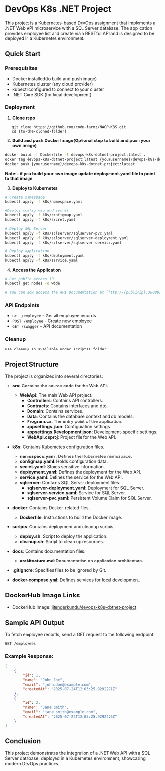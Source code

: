 # DevOps K8s .NET Project

This project is a Kubernetes-based DevOps assignment that implements a .NET Web API microservice with a SQL Server database. The application provides employee list and create via a RESTful API and is designed to be deployed in a Kubernetes environment.

## Quick Start

### Prerequisites
- Docker installed(to build and push image)
- Kubernetes cluster (any cloud provider)
- kubectl configured to connect to your cluster
- .NET Core SDK (for local development)

### Deployment

1. **Clone repo**
```
   git clone https://github.com/code-farmz/NAGP-K8S.git
   cd {to-the-cloned-folder}
```

2. **Build and push Docker Image(Optional step to build and push your own image)**
```bash
docker build -f Dockerfile -t devops-k8s-dotnet-project:latest .
ocker tag devops-k8s-dotnet-project:latest {yourusername}/devops-k8s-dotnet-project:latest
docker push {yourusername}/devops-k8s-dotnet-project:latest
```
**Note:- if you build your own image update deployment.yaml file to point to that image**

3. **Deploy to Kubernetes**
```bash
# Create namespace
kubectl apply -f k8s/namespace.yaml

#Deploy config map and secret
kubectl apply -f k8s/configmap.yaml
kubectl apply -f k8s/secret.yaml

# Deploy SQL Server
kubectl apply -f k8s/sqlserver/sqlserver-pvc.yaml
kubectl apply -f k8s/sqlserver/sqlserver-deployment.yaml
kubectl apply -f k8s/sqlserver/sqlserver-service.yaml

# Deploy application
kubectl apply -f k8s/deployment.yaml
kubectl apply -f k8s/service.yaml
```

4. **Access the Application**
```bash
# Get public access IP
kubectl get nodes -o wide

# You can now access the API Documentation at `http://{publicip}:30080/swagger`.
```

### API Endpoints

- `GET /employee` - Get all employee records
- `POST /employee` - Create new employee
- `GET /swagger` - API documentation

### Cleanup

```
use cleanup.sh available under scriptss folder
```

## Project Structure

The project is organized into several directories:

- **src**: Contains the source code for the Web API.
  - **WebApi**: The main Web API project.
    - **Controllers**: Contains API controllers.
    - **Contracts**: Contains interfaces and dto.
    - **Domain**: Contains services.
    - **Data**: Contains the database context and db models.
    - **Program.cs**: The entry point of the application.
    - **appsettings.json**: Configuration settings.
    - **appsettings.Development.json**: Development-specific settings.
    - **WebApi.csproj**: Project file for the Web API.

- **k8s**: Contains Kubernetes configuration files.
  - **namespace.yaml**: Defines the Kubernetes namespace.
  - **configmap.yaml**: Holds configuration data.
  - **secret.yaml**: Stores sensitive information.
  - **deployment.yaml**: Defines the deployment for the Web API.
  - **service.yaml**: Defines the service for the Web API.
  - **sqlserver**: Contains SQL Server deployment files.
    - **sqlserver-deployment.yaml**: Deployment for SQL Server.
    - **sqlserver-service.yaml**: Service for SQL Server.
    - **sqlserver-pvc.yaml**: Persistent Volume Claim for SQL Server.

- **docker**: Contains Docker-related files.
  - **Dockerfile**: Instructions to build the Docker image.

- **scripts**: Contains deployment and cleanup scripts.
  - **deploy.sh**: Script to deploy the application.
  - **cleanup.sh**: Script to clean up resources.

- **docs**: Contains documentation files.
  - **architecture.md**: Documentation on application architecture.

- **.gitignore**: Specifies files to be ignored by Git.

- **docker-compose.yml**: Defines services for local development.

## DockerHub Image Links

- DockerHub Image: [jitenderkundu/devops-k8s-dotnet-project](https://hub.docker.com/r/your-dockerhub-username/devops-k8s-dotnet-project)

## Sample API Output

To fetch employee records, send a GET request to the following endpoint:
```
GET /employees
```

### Example Response:
```json
[
    {
        "id": 1,
        "name": "John Doe",
        "email": "john.doe@example.com",
        "createdAt": "2025-07-24T12:03:25.9292271Z"
    },
    {
        "id": 2,
        "name": "Jane Smith",
        "email": "jane.smith@example.com",
        "createdAt": "2025-07-24T12:03:25.9292426Z"
    }
]
```

## Conclusion

This project demonstrates the integration of a .NET Web API with a SQL Server database, deployed in a Kubernetes environment, showcasing modern DevOps practices.